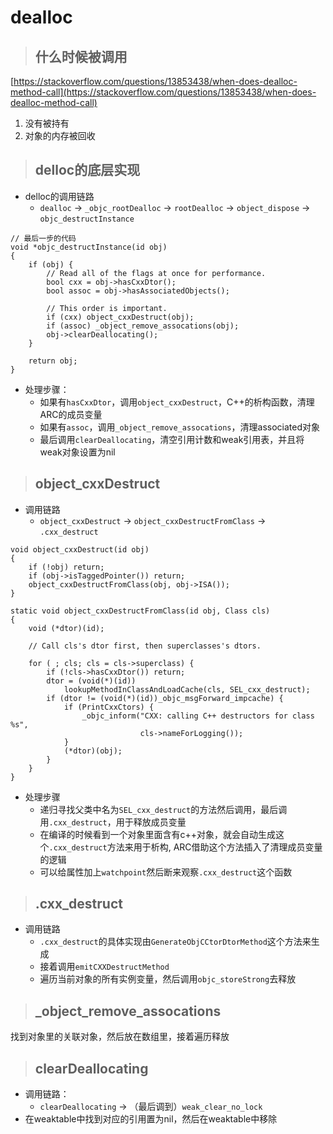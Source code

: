 # dealloc

> ## 什么时候被调用

[https://stackoverflow.com/questions/13853438/when-does-dealloc-method-call](https://stackoverflow.com/questions/13853438/when-does-dealloc-method-call)

1. 没有被持有
2. 对象的内存被回收

> ## delloc的底层实现

* delloc的调用链路
  * `dealloc` -&gt; `_objc_rootDealloc` -&gt; `rootDealloc` -&gt; `object_dispose` -&gt; `objc_destructInstance`

```text
// 最后一步的代码
void *objc_destructInstance(id obj) 
{
    if (obj) {
        // Read all of the flags at once for performance.
        bool cxx = obj->hasCxxDtor();
        bool assoc = obj->hasAssociatedObjects();

        // This order is important.
        if (cxx) object_cxxDestruct(obj);
        if (assoc) _object_remove_assocations(obj);
        obj->clearDeallocating();
    }

    return obj;
}
```

* 处理步骤：
  * 如果有`hasCxxDtor`，调用`object_cxxDestruct`，C++的析构函数，清理ARC的成员变量
  * 如果有`assoc`，调用`_object_remove_assocations`，清理associated对象
  * 最后调用`clearDeallocating`，清空引用计数和weak引用表，并且将weak对象设置为nil

> ## object\_cxxDestruct

* 调用链路
  * `object_cxxDestruct` -&gt; `object_cxxDestructFromClass` -&gt; `.cxx_destruct`

```text
void object_cxxDestruct(id obj)
{
    if (!obj) return;
    if (obj->isTaggedPointer()) return;
    object_cxxDestructFromClass(obj, obj->ISA());
}

static void object_cxxDestructFromClass(id obj, Class cls)
{
    void (*dtor)(id);

    // Call cls's dtor first, then superclasses's dtors.

    for ( ; cls; cls = cls->superclass) {
        if (!cls->hasCxxDtor()) return; 
        dtor = (void(*)(id))
            lookupMethodInClassAndLoadCache(cls, SEL_cxx_destruct);
        if (dtor != (void(*)(id))_objc_msgForward_impcache) {
            if (PrintCxxCtors) {
                _objc_inform("CXX: calling C++ destructors for class %s", 
                             cls->nameForLogging());
            }
            (*dtor)(obj);
        }
    }
}
```

* 处理步骤
  * 递归寻找父类中名为`SEL_cxx_destruct`的方法然后调用，最后调用`.cxx_destruct`，用于释放成员变量
  * 在编译的时候看到一个对象里面含有c++对象，就会自动生成这个`.cxx_destruct`方法来用于析构, ARC借助这个方法插入了清理成员变量的逻辑
  * 可以给属性加上`watchpoint`然后断来观察`.cxx_destruct`这个函数

> ## .cxx\_destruct

* 调用链路
  * `.cxx_destruct`的具体实现由`GenerateObjCCtorDtorMethod`这个方法来生成
  * 接着调用`emitCXXDestructMethod`
  * 遍历当前对象的所有实例变量，然后调用`objc_storeStrong`去释放

> ## \_object\_remove\_assocations

找到对象里的关联对象，然后放在数组里，接着遍历释放

> ## clearDeallocating

* 调用链路：
  * `clearDeallocating` -&gt; （最后调到）`weak_clear_no_lock`
* 在weaktable中找到对应的引用置为nil，然后在weaktable中移除

